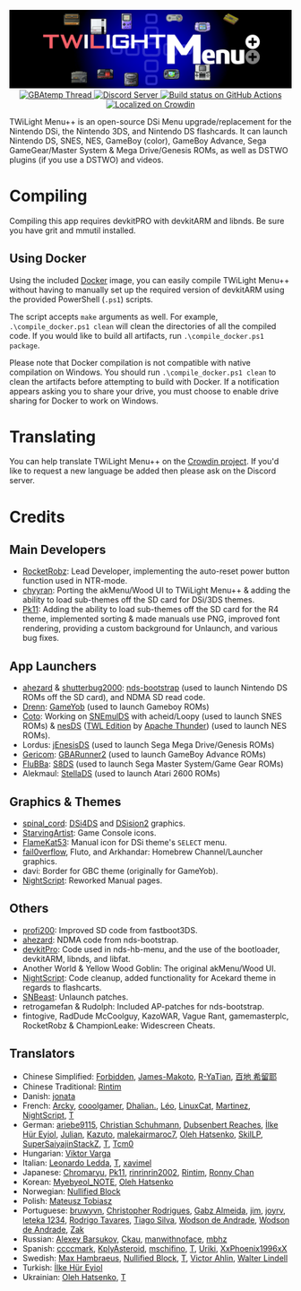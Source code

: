 <p align="center">
 <img src="https://github.com/DS-Homebrew/TWiLightMenu/blob/master/logo.png"><br>
  <a href="https://gbatemp.net/threads/ds-i-3ds-twilight-menu-gui-for-ds-i-games-and-ds-i-menu-replacement.472200/">
   <img src="https://img.shields.io/badge/GBAtemp-Thread-blue.svg" alt="GBAtemp Thread">
  </a>
  <a href="https://discord.gg/yD3spjv">
   <img src="https://img.shields.io/badge/Discord%20Server-%23twilightmenu-green.svg" alt="Discord Server">
  </a>
  <a href="https://github.com/DS-Homebrew/TWiLightMenu/actions?query=workflow%3A%22Build+TWiLight+Menu%2B%2B%22">
   <img src="https://github.com/DS-Homebrew/TWiLightMenu/workflows/Build%20TWiLight%20Menu++/badge.svg" height="20" alt="Build status on GitHub Actions">
  </a>
  <a href="https://crowdin.com/project/TwilightMenu">
    <img src="https://badges.crowdin.net/TwilightMenu/localized.svg" alt="Localized on Crowdin">
  </a>
</p>

TWiLight Menu++ is an open-source DSi Menu upgrade/replacement for the Nintendo DSi, the Nintendo 3DS, and Nintendo DS flashcards.
It can launch Nintendo DS, SNES, NES, GameBoy (color), GameBoy Advance, Sega GameGear/Master System & Mega Drive/Genesis ROMs, as well as DSTWO plugins (if you use a DSTWO) and videos.

# Compiling

Compiling this app requires devkitPRO with devkitARM and libnds. Be sure you have grit and mmutil installed.

## Using Docker

Using the included [Docker](https://docker.com) image, you can easily compile TWiLight Menu++ without having to manually set up the required version of devkitARM using the provided PowerShell (`.ps1`) scripts.

The script accepts `make` arguments as well. For example, `.\compile_docker.ps1 clean` will clean the directories of all the compiled code. If you would like to build all artifacts, run `.\compile_docker.ps1 package`.

Please note that Docker compilation is not compatible with native compilation on Windows. You should run `.\compile_docker.ps1 clean` to clean the artifacts before attempting to build with Docker. If a notification appears asking you to share your drive, you must choose to enable drive sharing for Docker to work on Windows.

# Translating

You can help translate TWiLight Menu++ on the [Crowdin project](https://crowdin.com/project/TwilightMenu). If you'd like to request a new language be added then please ask on the Discord server.

# Credits
## Main Developers
- [RocketRobz](https://github.com/RocketRobz): Lead Developer, implementing the auto-reset power button function used in NTR-mode.
- [chyyran](https://github.com/chyyran): Porting the akMenu/Wood UI to TWiLight Menu++ & adding the ability to load sub-themes off the SD card for DSi/3DS themes.
- [Pk11](https://github.com/Epicpkmn11): Adding the ability to load sub-themes off the SD card for the R4 theme, implemented sorting & made manuals use PNG, improved font rendering, providing a custom background for Unlaunch, and various bug fixes.
## App Launchers
- [ahezard](https://github.com/ahezard) & [shutterbug2000](https://github.com/shutterbug2000): [nds-bootstrap](https://github.com/ahezard/nds-bootstrap) (used to launch Nintendo DS ROMs off the SD card), and NDMA SD read code.
- [Drenn](https://github.com/Drenn1): [GameYob](https://github.com/Drenn1/GameYob) (used to launch Gameboy ROMs)
- [Coto](https://coto88.bitbucket.io/): Working on [SNEmulDS](https://www.gamebrew.org/wiki/SNEmulDS) with acheid/Loopy (used to launch SNES ROMs) & [nesDS](https://github.com/RocketRobz/NesDS) ([TWL Edition](https://github.com/ApacheThunder/NesDS) by [Apache Thunder](https://github.com/ApacheThunder)) (used to launch NES ROMs).
- Lordus: [jEnesisDS](https://gamebrew.org/wiki/JEnesisDS) (used to launch Sega Mega Drive/Genesis ROMs)
- [Gericom](https://github.com/Gericom): [GBARunner2](https://github.com/Gericom/GBARunner2) (used to launch GameBoy Advance ROMs)
- [FluBBa](https://gbatemp.net/members/flubba.19963/): [S8DS](https://gbatemp.net/threads/s8ds.392855/) (used to launch Sega Master System/Game Gear ROMs)
- Alekmaul: [StellaDS](https://github.com/DS-Homebrew/StellaDS) (used to launch Atari 2600 ROMs)
## Graphics & Themes
- [spinal_cord](https://gbatemp.net/members/spinal_cord.90607/): [DSi4DS](https://gbatemp.net/threads/dsi4ds.173617/) and [DSision2](https://gbatemp.net/threads/dsision2.92740/) graphics.
- [StarvingArtist](https://www.deviantart.com/starvingartist/): Game Console icons.
- [FlameKat53](https://github.com/FlameKat53): Manual icon for DSi theme's `SELECT` menu.
- [fail0verflow](https://github.com/fail0verflow/), Fluto, and Arkhandar: Homebrew Channel/Launcher graphics.
- davi: Border for GBC theme (originally for GameYob).
- [NightScript](https://github.com/NightYoshi370/): Reworked Manual pages.
## Others
- [profi200](https://github.com/profi200): Improved SD code from fastboot3DS.
- [ahezard](https://github.com/ahezard): NDMA code from nds-bootstrap.
- [devkitPro](https://github.com/devkitPro): Code used in nds-hb-menu, and the use of the bootloader, devkitARM, libnds, and libfat.
- Another World & Yellow Wood Goblin: The original akMenu/Wood UI.
- [NightScript](https://github.com/NightYoshi370): Code cleanup, added functionality for Acekard theme in regards to flashcarts.
- [SNBeast](https://github.com/SNBeast): Unlaunch patches.
- retrogamefan & Rudolph: Included AP-patches for nds-bootstrap.
- fintogive, RadDude McCoolguy, KazoWAR, Vague Rant, gamemasterplc, RocketRobz & ChampionLeake: Widescreen Cheats.
## Translators
- Chinese Simplified: [Forbidden](https://crowdin.com/profile/Origami), [James-Makoto](https://crowdin.com/profile/VCMOD55), [R-YaTian](https://github.com/R-YaTian), [百地 希留耶](https://crowdin.com/profile/FIve201)
- Chinese Traditional: [Rintim](https://crowdin.com/profile/Rintim)
- Danish: [jonata](https://github.com/Jonatan6)
- French: [Arcky](https://github.com/ArckyTV), [cooolgamer](https://crowdin.com/profile/cooolgamer), [Dhalian.](https://crowdin.com/profile/DHALiaN3630), [Léo](https://crowdin.com/profile/leeo97one), [LinuxCat](https://github.com/L-i-n-u-x-C-a-t), [Martinez](https://github.com/flutterbrony), [NightScript](https://github.com/NightYoshi370), [T](https://crowdin.com/profile/---T---)
- German: [ariebe9115](https://crowdin.com/profile/ariebe9115), [Christian Schuhmann](https://github.com/c-schuhmann), [Dubsenbert Reaches](https://crowdin.com/profile/Bierjunge), [İlke Hür Eyiol](https://crowdin.com/profile/ilkecan51), [Julian](https://crowdin.com/profile/nailujx86), [Kazuto](https://crowdin.com/profile/Marcmario), [malekairmaroc7](https://github.com/malekairmaroc7), [Oleh Hatsenko](https://github.com/IRONKAGE), [SkilLP](https://github.com/SkilLP), [SuperSaiyajinStackZ](https://github.com/SuperSaiyajinStackZ), [T](https://crowdin.com/profile/---T---), [Tcm0](https://github.com/Tcm0)
- Hungarian: [Viktor Varga](http://github.com/vargaviktor)
- Italian: [Leonardo Ledda](https://github.com/LeddaZ), [T](https://crowdin.com/profile/---T---), [xavimel](https://github.com/xavimel)
- Japanese: [Chromaryu](https://crowdin.com/profile/knight-ryu12), [Pk11](https://github.com/Epicpkmn11), [rinrinrin2002](https://crowdin.com/profile/rinrinrin2002), [Rintim](https://crowdin.com/profile/Rintim), [Ronny Chan](https://github.com/chyyran)
- Korean: [Myebyeol_NOTE](https://crowdin.com/profile/groovy-mint), [Oleh Hatsenko](https://github.com/IRONKAGE)
- Norwegian: [Nullified Block](https://crowdin.com/profile/elasderas123)
- Polish: [Mateusz Tobiasz](https://crowdin.com/profile/tobiaszmateusz)
- Portuguese: [bruwyvn](https://crowdin.com/profile/bruwyvn), [Christopher Rodrigues](https://crowdin.com/profile/chrismr197), [Gabz Almeida](https://crowdin.com/profile/connwcted), [jim](https://crowdin.com/profile/hnrwx), [joyrv](https://crowdin.com/profile/joyrv), [leteka 1234](https://crowdin.com/profile/Leaqua21), [Rodrigo Tavares](https://crowdin.com/profile/rodrigodst), [Tiago Silva](https://crowdin.com/profile/TheGameratorT), [Wodson de Andrade](https://crowdin.com/profile/CaptainCheep), [Wodson de Andrade](https://crowdin.com/profile/WodsonKun), [Zak](https://github.com/zekroman)
- Russian: [Alexey Barsukov](https://crowdin.com/profile/lps), [Ckau](https://crowdin.com/profile/Ckau), [manwithnoface](https://github.com/1upus), [mbhz](https://github.com/mbhz)
- Spanish: [ccccmark](https://github.com/ccccmark), [KplyAsteroid](https://crowdin.com/profile/Kplyasteroid), [mschifino](https://crowdin.com/profile/mschifino), [T](https://crowdin.com/profile/---T---), [Uriki](https://github.com/Uriki), [XxPhoenix1996xX](https://github.com/XxPhoenix1996xX)
- Swedish: [Max Hambraeus](https://github.com/maxhambraeus), [Nullified Block](https://crowdin.com/profile/elasderas123), [T](https://crowdin.com/profile/---T---), [Victor Ahlin](https://crowdin.com/profile/VSwede), [Walter Lindell](https://crowdin.com/profile/walter.lindell)
- Turkish: [İlke Hür Eyiol](https://crowdin.com/profile/ilkecan51)
- Ukrainian: [Oleh Hatsenko](https://github.com/IRONKAGE), [T](https://crowdin.com/profile/---T---)
